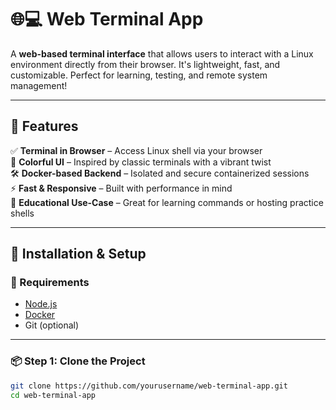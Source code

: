 # 🌐💻 Web Terminal App

A **web-based terminal interface** that allows users to interact with a Linux environment directly from their browser. It's lightweight, fast, and customizable. Perfect for learning, testing, and remote system management!

---

## 🎨 Features

✅ **Terminal in Browser** – Access Linux shell via your browser  
🎨 **Colorful UI** – Inspired by classic terminals with a vibrant twist  
🛠️ **Docker-based Backend** – Isolated and secure containerized sessions  
⚡ **Fast & Responsive** – Built with performance in mind  
🧠 **Educational Use-Case** – Great for learning commands or hosting practice shells  

---

## 🚀 Installation & Setup

### 🧰 Requirements
- [Node.js](https://nodejs.org/)
- [Docker](https://www.docker.com/)
- Git (optional)

---

### 📦 Step 1: Clone the Project
```bash
git clone https://github.com/yourusername/web-terminal-app.git
cd web-terminal-app
